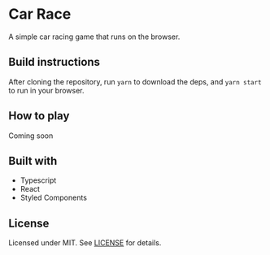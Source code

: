 # Car Race
A simple car racing game that runs on the browser.

## Build instructions
After cloning the repository, run `yarn` to download the deps, and `yarn start`
to run in your browser.

## How to play
Coming soon

## Built with
 - Typescript
 - React
 - Styled Components

## License
Licensed under MIT. See [LICENSE](LICENSE.md) for details.
